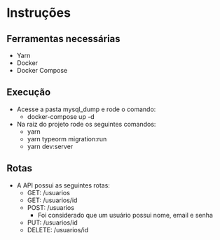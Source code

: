 # Instruções

## Ferramentas necessárias

- Yarn
- Docker
- Docker Compose

## Execução

- Acesse a pasta mysql_dump e rode o comando:
  - docker-compose up -d
- Na raiz do projeto rode os seguintes comandos:
  - yarn
  - yarn typeorm migration:run
  - yarn dev:server

## Rotas

- A API possui as seguintes rotas:
  - GET: /usuarios
  - GET: /usuarios/id
  - POST: /usuarios
    - Foi considerado que um usuário possui nome, email e senha
  - PUT: /usuarios/id
  - DELETE: /usuarios/id

